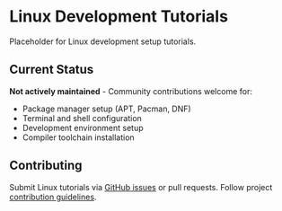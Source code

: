 # Linux Development Tutorials

Placeholder for Linux development setup tutorials.

## Current Status

**Not actively maintained** - Community contributions welcome for:
- Package manager setup (APT, Pacman, DNF)
- Terminal and shell configuration
- Development environment setup
- Compiler toolchain installation

## Contributing  

Submit Linux tutorials via [GitHub issues](../../issues) or pull requests. Follow project [contribution guidelines](../../CONTRIBUTING.md).